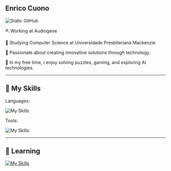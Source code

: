 ## Enrico Cuono 

<img src="https://img.shields.io/static/v1?label=Overview&message=Enrico&color=41b883&style=for-the-badge&logo=GitHub" alt="Static GitHub">

⛏️ Working at Audiogene

📖 Studying Computer Science at Universidade Presbiteriana Mackenzie

🎯 Passionate about creating innovative solutions through technology.

🧩 In my free time, I enjoy solving puzzles, gaming, and exploring AI technologies.

---

  ## 🚀 My Skills

Languages:

![My Skills](https://skillicons.dev/icons?i=js,ts,java,python,c,cs,dotnet,vue)

Tools:

![My Skills](https://skillicons.dev/icons?i=aws,linux,figma,firebase)

---

## 🔭 Learning

[![My Skills](https://skillicons.dev/icons?i=androidstudio,apple)](https://skillicons.dev)

